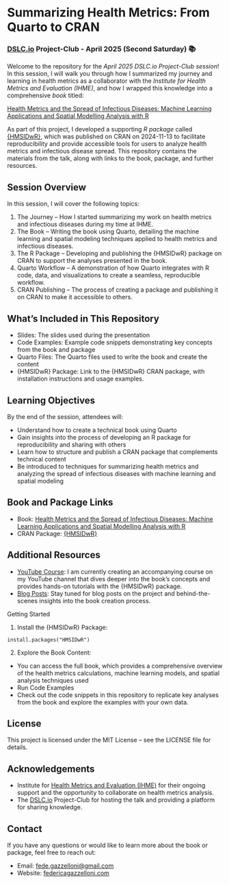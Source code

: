# Summarizing Health Metrics: From Quarto to CRAN

### [DSLC.io](https://federicagazzelloni.com/content/proj/) Project-Club - April 2025 (Second Saturday) 📚

Welcome to the repository for the *April 2025 DSLC.io Project-Club session*! In this session, I will walk you through how I summarized my journey and learning in health metrics as a collaborator with the *Institute for Health Metrics and Evaluation (IHME)*, and how I wrapped this knowledge into a comprehensive *book* titled:

[Health Metrics and the Spread of Infectious Diseases: Machine Learning Applications and Spatial Modelling Analysis with R](https://bookdown.org/fede_gazzelloni/hmsidR/)

As part of this project, I developed a supporting *R package* called [{HMSIDwR}](https://cran.r-project.org/web/packages/hmsidwR/index.html), which was published on CRAN on 2024-11-13 to facilitate reproducibility and provide accessible tools for users to analyze health metrics and infectious disease spread. This repository contains the materials from the talk, along with links to the book, package, and further resources.

## Session Overview

In this session, I will cover the following topics:

1.	The Journey – How I started summarizing my work on health metrics and infectious diseases during my time at IHME.
2.	The Book – Writing the book using Quarto, detailing the machine learning and spatial modeling techniques applied to health metrics and infectious diseases.
3.	The R Package – Developing and publishing the {HMSIDwR} package on CRAN to support the analyses presented in the book.
4.	Quarto Workflow – A demonstration of how Quarto integrates with R code, data, and visualizations to create a seamless, reproducible workflow.
5.	CRAN Publishing – The process of creating a package and publishing it on CRAN to make it accessible to others.

## What’s Included in This Repository

- Slides: The slides used during the presentation
- Code Examples: Example code snippets demonstrating key concepts from the book and package
- Quarto Files: The Quarto files used to write the book and create the content
- {HMSIDwR} Package: Link to the {HMSIDwR} CRAN package, with installation instructions and usage examples.

## Learning Objectives

By the end of the session, attendees will:

- Understand how to create a technical book using Quarto
- Gain insights into the process of developing an R package for reproducibility and sharing with others
- Learn how to structure and publish a CRAN package that complements technical content
- Be introduced to techniques for summarizing health metrics and analyzing the spread of infectious diseases with machine learning and spatial modeling

## Book and Package Links

- Book: [Health Metrics and the Spread of Infectious Diseases: Machine Learning Applications and Spatial Modelling Analysis with R](https://bookdown.org/fede_gazzelloni/hmsidR/)
- CRAN Package: [{HMSIDwR}](https://cran.r-project.org/web/packages/hmsidwR/index.html)

## Additional Resources

- [YouTube Course](https://www.youtube.com/watch?v=OdD9F8aIZA4): I am currently creating an accompanying course on my YouTube channel that dives deeper into the book’s concepts and provides hands-on tutorials with the {HMSIDwR} package.
- [Blog Posts](https://federicagazzelloni.com/content/proj/): Stay tuned for blog posts on the project and behind-the-scenes insights into the book creation process.

Getting Started

1. Install the {HMSIDwR} Package:

`install.packages("HMSIDwR")`

2. Explore the Book Content:
   
- You can access the full book, which provides a comprehensive overview of the health metrics calculations, machine learning models, and spatial analysis techniques used
- Run Code Examples
- Check out the code snippets in this repository to replicate key analyses from the book and explore the examples with your own data.

## License

This project is licensed under the MIT License – see the LICENSE file for details.

## Acknowledgements

- Institute for [Health Metrics and Evaluation (IHME)](https://www.healthdata.org/) for their ongoing support and the opportunity to collaborate on health metrics analysis.
- The [DSLC.io](https://dslc.io/) Project-Club for hosting the talk and providing a platform for sharing knowledge.

## Contact

If you have any questions or would like to learn more about the book or package, feel free to reach out:

- Email: <fede.gazzelloni@gmail.com>
- Website: [federicagazzelloni.com](https://federicagazzelloni.com/)
